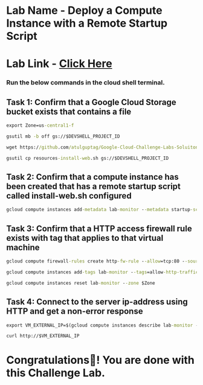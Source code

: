 # Lab Name - Deploy a Compute Instance with a Remote Startup Script

# Lab Link - [Click Here](https://www.cloudskillsboost.google/focuses/1735?parent=catalog)

### Run the below commands in the cloud shell terminal.

## Task 1: Confirm that a Google Cloud Storage bucket exists that contains a file

```cmd
export Zone=us-central1-f
```

```cmd
gsutil mb -b off gs://$DEVSHELL_PROJECT_ID

wget https://github.com/atulguptag/Google-Cloud-Challenge-Labs-Soluitons/raw/main/Deploy a Compute Instance with a Remote Startup Script/Deploy%20a%20Compute%20Instance%20with%20a%20Remote%20Startup%20Script/resources-install-web.sh

gsutil cp resources-install-web.sh gs://$DEVSHELL_PROJECT_ID
```


## Task 2: Confirm that a compute instance has been created that has a remote startup script called install-web.sh configured

```cmd
gcloud compute instances add-metadata lab-monitor --metadata startup-script-url=gs://$DEVSHELL_PROJECT_ID/resources-install-web.sh --zone $zone
```

## Task 3: Confirm that a HTTP access firewall rule exists with tag that applies to that virtual machine

```cmd
gcloud compute firewall-rules create http-fw-rule --allow=tcp:80 --source-ranges 0.0.0.0/0 --target-tags allow-http-traffic --network default

gcloud compute instances add-tags lab-monitor --tags=allow-http-traffic --zone $Zone

gcloud compute instances reset lab-monitor --zone $Zone
```

## Task 4: Connect to the server ip-address using HTTP and get a non-error response

```cmd
export VM_EXTERNAL_IP=$(gcloud compute instances describe lab-monitor --zone $Zone --format='get(networkInterfaces[0].accessConfigs[0].natIP)')

curl http://$VM_EXTERNAL_IP
```

# Congratulations🎉! You are done with this Challenge Lab.
